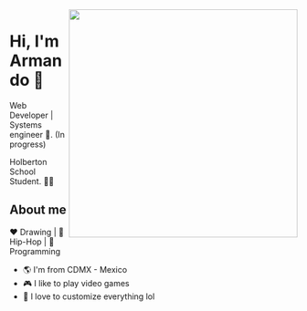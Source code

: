 <img align="right" width="400" height="400" src="https://www.instagram.com/p/CCgf8XVBkwX/?utm_source=ig_web_copy_link">


# Hi, I'm Armando :avocado:

Web Developer | Systems engineer :ghost:. (In progress)

Holberton School Student. :man_technologist:

## About me 

:heart: Drawing | :black_heart: Hip-Hop | :blue_heart: Programming

- :earth_americas: I'm from CDMX - Mexico
- :video_game: I like to play video games
- :gem: I love to customize everything lol
